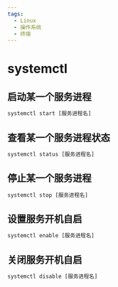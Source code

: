 ```yaml
---
tags:
  - Linux
  - 操作系统
  - 终端
---
```

# systemctl
## 启动某一个服务进程
``` cmd
systemctl start [服务进程名]
```
## 查看某一个服务进程状态
``` cmd
systemctl status [服务进程名]
```
## 停止某一个服务进程
```cmd
systemctl stop [服务进程名]
```
## 设置服务开机自启
```cmd
systemctl enable [服务进程名]
```
## 关闭服务开机自启
```cmd
systemctl disable [服务进程名]
```